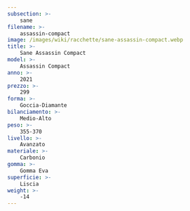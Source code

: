```yaml
---
subsection: >-
    sane
filename: >-
    assassin-compact
image: /images/wiki/racchette/sane-assassin-compact.webp
title: >-
    Sane Assassin Compact
model: >-
    Assassin Compact
anno: >-
    2021
prezzo: >-
    299
forma: >-
    Goccia-Diamante
bilanciamento: >-
    Medio-Alto
peso: >-
    355-370
livello: >-
    Avanzato
materiale: >-
    Carbonio
gomma: >-
    Gomma Eva
superficie: >-
    Liscia
weight: >-
    -14
---
```

